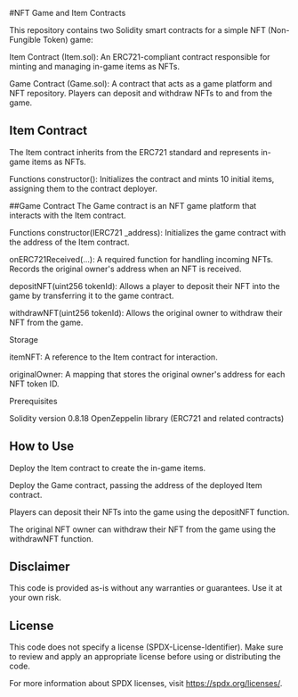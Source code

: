 #NFT Game and Item Contracts

This repository contains two Solidity smart contracts for a simple NFT (Non-Fungible Token) game:

Item Contract (Item.sol): An ERC721-compliant contract responsible for minting and managing in-game items as NFTs.

Game Contract (Game.sol): A contract that acts as a game platform and NFT repository. Players can deposit and withdraw NFTs to and from the game.

## Item Contract
The Item contract inherits from the ERC721 standard and represents in-game items as NFTs.

Functions
constructor(): Initializes the contract and mints 10 initial items, assigning them to the contract deployer.

##Game Contract
The Game contract is an NFT game platform that interacts with the Item contract.

Functions
constructor(IERC721 _address): Initializes the game contract with the address of the Item contract.

onERC721Received(...): A required function for handling incoming NFTs. Records the original owner's address when an NFT is received.

depositNFT(uint256 tokenId): Allows a player to deposit their NFT into the game by transferring it to the game contract.

withdrawNFT(uint256 tokenId): Allows the original owner to withdraw their NFT from the game.

Storage

itemNFT: A reference to the Item contract for interaction.

originalOwner: A mapping that stores the original owner's address for each NFT token ID.

Prerequisites

Solidity version 0.8.18
OpenZeppelin library (ERC721 and related contracts)

## How to Use
Deploy the Item contract to create the in-game items.

Deploy the Game contract, passing the address of the deployed Item contract.

Players can deposit their NFTs into the game using the depositNFT function.

The original NFT owner can withdraw their NFT from the game using the withdrawNFT function.

## Disclaimer
This code is provided as-is without any warranties or guarantees. Use it at your own risk.

## License
This code does not specify a license (SPDX-License-Identifier). Make sure to review and apply an appropriate license before using or distributing the code.

For more information about SPDX licenses, visit https://spdx.org/licenses/.
